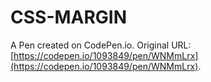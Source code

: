 # CSS-MARGIN

A Pen created on CodePen.io. Original URL: [https://codepen.io/1093849/pen/WNMmLrx](https://codepen.io/1093849/pen/WNMmLrx).

